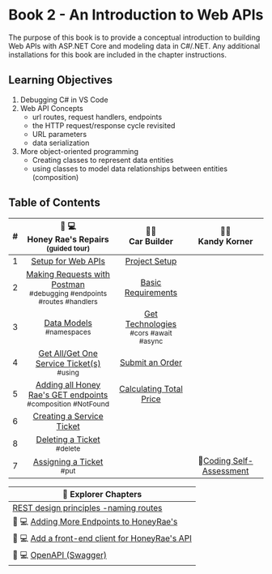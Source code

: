# Book 2 - An Introduction to Web APIs
The purpose of this book is to provide a conceptual introduction to building Web APIs with ASP.NET Core and modeling data in C#/.NET. Any additional installations for this book are included in the chapter instructions.

## Learning Objectives
1. Debugging C# in VS Code
1. Web API Concepts
    <ul>
        <li>url routes, request handlers, endpoints</li>
        <li>the HTTP request/response cycle revisited</li>
        <li>URL parameters</li>
        <li>data serialization</li>
    </ul>
1. More object-oriented programming
    <ul>
        <li>Creating classes to represent data entities</li>
        <li>using classes to model data relationships between entities (composition)</li>
    </ul>

## Table of Contents

|#|🍯 💻<br>  Honey Rae's Repairs<br> <sub>(guided tour)</sub> |🚙🚗 <br>Car Builder |🍭🍬<br> Kandy Korner |
|:-:|:-:|:-:|:-:|
|1|[Setup for Web APIs](./chapters/web-api-setup.md)|[Project Setup](./chapters/car-builder-setup.md)||
|2|[Making Requests with Postman](./chapters/testing-web-api.md)  <br><sub style="font-size: 0.85rem;">#debugging #endpoints #routes #handlers</sub>|[Basic Requirements](./chapters/car-builder-basic-endpoints.md)||
|3|[Data Models](./chapters/defining-types-honey-raes.md) <br><sub style="font-size: 0.85rem;">#namespaces</sub>|[Get Technologies](./chapters/car-builder-client-requests-cors.md)<br><sub style="font-size: 0.85rem;">#cors #await #async</sub>|| 
|4|[Get All/Get One Service Ticket(s)](./chapters/honey-raes-get-tickets.md) <br><sub style="font-size: 0.85rem;">#using</sub>|[Submit an Order](./chapters/car-builder-submit-order.md)||
|5|[Adding all Honey Rae's GET endpoints](./chapters/honey-raes-get-emps-cust.md)<br><sub style="font-size: 0.85rem;">#composition #NotFound</sub>|[Calculating Total Price](./chapters/car-builder-related-data.md)||
|6| [Creating a Service Ticket](./chapters/honey-raes-create.md) |||
|8| [Deleting a Ticket](./chapters/honey-raes-delete.md) <br><sub style="font-size: 0.85rem;">#delete</sub>||
|7| [Assigning a Ticket](./chapters/honey-rae-put.md) <br><sub style="font-size: 0.85rem;">#put</sub>||:potato:[Coding Self-Assessment](./chapters/coding-self-assessment.md)|

|:compass: Explorer Chapters|
|--|
|[REST design principles -naming routes](./chapters/rest-concepts.md)|
|🍯 💻 [Adding More Endpoints to HoneyRae's](./chapters/honey-rae-more-endpoints.md)|
|🍯 💻 [Add a front-end client for HoneyRae's API](./chapters/honey-rae-client.md)|
|🍯 💻 [OpenAPI (Swagger)](./chapters/honey-rae-open-api.md)|